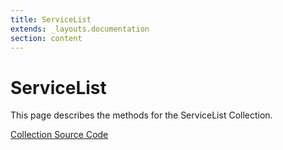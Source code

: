 ```yaml
---
title: ServiceList
extends: _layouts.documentation
section: content
---
```


# ServiceList

This page describes the methods for the ServiceList Collection.

[Collection Source Code](https://github.com/supergrecko/RiotQuest/blob/master/src/RiotQuest/Components/Collections/ServiceList.php)

